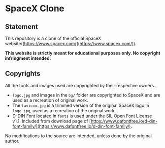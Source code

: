# SpaceX Clone

## Statement
This repository is a clone of the official SpaceX website([https://www.spacex.com/](https://www.spacex.com/)).

**This website is strictly meant for educational purposes only. No copyright infringment intended.**

## Copyrights
All the fonts and images used are copyrighted by their respective owners.

- `logo.jpg` and images in the `bg/` folder are copyrighted to SpaceX and are used as a recreation of original work.
- The `favicon.jpg` is a trimmed version of the original SpaceX logo in `logo.jpg`, used as a recreation of the original work.
- D-DIN Font located in `fonts` is used under the SIL Open Font License v1.1. Included from download page of [https://www.dafontfree.io/d-din-font-family/](https://www.dafontfree.io/d-din-font-family/).

No modifications to the source are intended, unless done by the original author.
